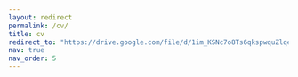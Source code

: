 ```yaml
---
layout: redirect
permalink: /cv/
title: cv
redirect_to: "https://drive.google.com/file/d/1im_KSNc7o8Ts6qkspwquZlqeaeJ9eeAp/view?usp=sharing"
nav: true
nav_order: 5
---
```

